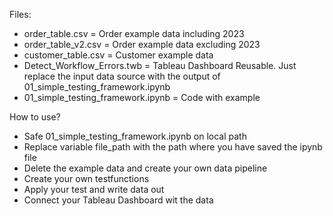 Files:
- order_table.csv = Order example data including 2023
- order_table_v2.csv = Order example data excluding 2023
- customer_table.csv = Customer example data
- Detect_Workflow_Errors.twb = Tableau Dashboard Reusable. Just replace the input data source with the output of 01_simple_testing_framework.ipynb
- 01_simple_testing_framework.ipynb = Code with example

How to use?
- Safe 01_simple_testing_framework.ipynb on local path
- Replace variable file_path with the path where you have saved the ipynb file
- Delete the example data and create your own data pipeline
- Create your own testfunctions
- Apply your test and write data out
- Connect your Tableau Dashboard wit the data


